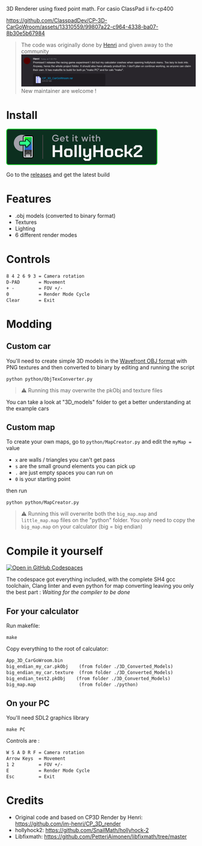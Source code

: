3D Renderer using fixed point math. For casio ClassPad ii fx-cp400


https://github.com/ClasspadDev/CP-3D-CarGoWroom/assets/13310559/99807a22-c964-4338-ba07-8b30e5b67984

> The code was originally done by [Henri](https://github.com/im-henri/) and given away to the community
![legacy.png](docs/legacy.png)
New maintainer are welcome ! 

# Install

[![Get it with HollyHock2](docs/giw-hhk.svg)](https://github.com/ClasspadDev/CP-3D-CarGoWroom/releases)

Go to the [releases](https://github.com/ClasspadDev/CP-3D-CarGoWroom/releases) and get the latest build

# Features

- .obj models (converted to binary format)
- Textures
- Lighting
- 6 different render modes

# Controls


```
8 4 2 6 9 3 = Camera rotation
D-PAD       = Movement
+ -         = FOV +/-
0           = Render Mode Cycle
Clear       = Exit
```

# Modding

## Custom car

You'll need to create simple 3D models in the [Wavefront OBJ format](https://en.wikipedia.org/wiki/Wavefront_.obj_file) with PNG textures and then converted to binary by editing and running the script
```
python python/ObjTexConverter.py
```
> ⚠️ Running this may overwrite the pkObj and texture files

You can take a look at "3D_models" folder to get a better understanding at the example cars

## Custom map

To create your own maps, go to `python/MapCreator.py` and edit the `myMap =` value
- `x` are walls / triangles you can't get pass
- `s` are the small ground elements you can pick up
- `.` are just empty spaces you can run on
- `0` is your starting point

then run 
```
python python/MapCreator.py
```

> ⚠️ Running this will overwrite both the `big_map.map` and `little_map.map` files on the "python" folder. You only need to copy the `big_map.map` on your calculator (big = big endian)

# Compile it yourself

[![Open in GitHub Codespaces](https://github.com/codespaces/badge.svg)](https://codespaces.new/ClasspadDev/CP-3D-CarGoWroom)

The codespace got everything included, with the complete SH4 gcc toolchain, Clang linter and even python for map converting leaving you only the best part : *Waiting for the compiler to be done*

## For your calculator 

Run makefile:
```
make
```

Copy everything to the root of calculator:
```
App_3D_CarGoWroom.bin
big_endian_my_car.pkObj    (from folder ./3D_Converted_Models)
big_endian_my_car.texture  (from folder ./3D_Converted_Models)
big_endian_test2.pkObj    (from folder ./3D_Converted_Models)
big_map.map                (from folder ./python)
```

## On your PC

You'll need SDL2 graphics library
```
make PC
```

Controls are :
```
W S A D R F = Camera rotation
Arrow Keys  = Movement
1 2         = FOV +/-
E           = Render Mode Cycle
Esc         = Exit
```


# Credits
- Original code and based on CP3D Render by Henri: https://github.com/im-henri/CP_3D_render
- hollyhock2: https://github.com/SnailMath/hollyhock-2
- Libfixmath: https://github.com/PetteriAimonen/libfixmath/tree/master
